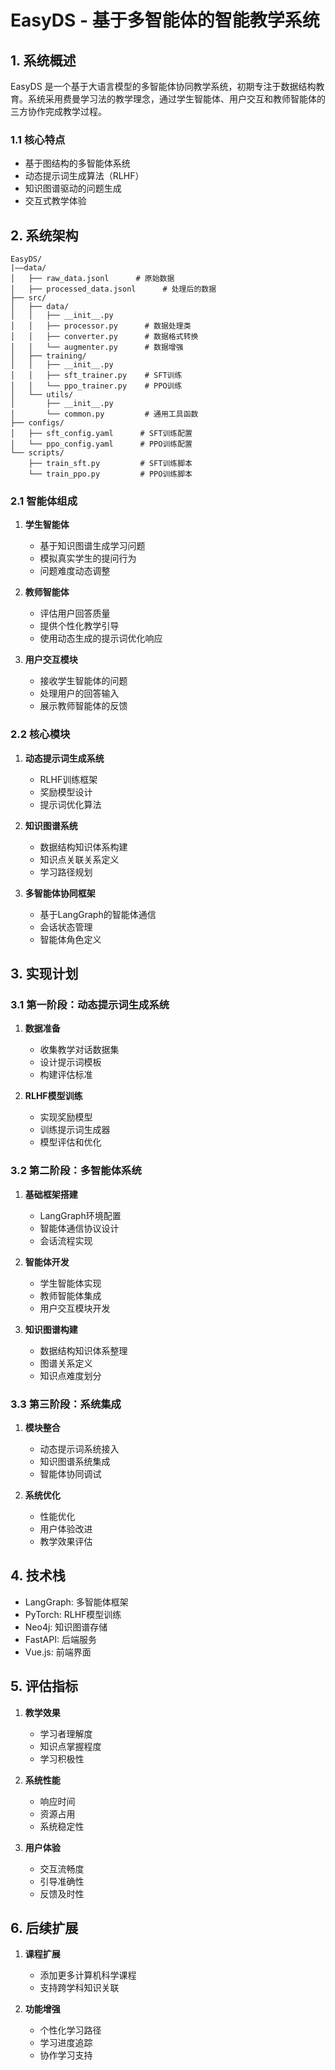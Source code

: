 # EasyDS - 基于多智能体的智能教学系统

## 1. 系统概述

EasyDS 是一个基于大语言模型的多智能体协同教学系统，初期专注于数据结构教育。系统采用费曼学习法的教学理念，通过学生智能体、用户交互和教师智能体的三方协作完成教学过程。

### 1.1 核心特点

- 基于图结构的多智能体系统
- 动态提示词生成算法（RLHF）
- 知识图谱驱动的问题生成
- 交互式教学体验

## 2. 系统架构
```
EasyDS/
|——data/
│   ├── raw_data.jsonl      # 原始数据
│   ├── processed_data.jsonl      # 处理后的数据
├── src/
│   ├── data/
│   │   ├── __init__.py
│   │   ├── processor.py      # 数据处理类
│   │   ├── converter.py      # 数据格式转换
│   │   └── augmenter.py      # 数据增强
│   ├── training/
│   │   ├── __init__.py
│   │   ├── sft_trainer.py    # SFT训练
│   │   └── ppo_trainer.py    # PPO训练
│   └── utils/
│       ├── __init__.py
│       └── common.py         # 通用工具函数
├── configs/
│   ├── sft_config.yaml      # SFT训练配置
│   └── ppo_config.yaml      # PPO训练配置
└── scripts/
    ├── train_sft.py         # SFT训练脚本
    └── train_ppo.py         # PPO训练脚本
```

### 2.1 智能体组成

1. **学生智能体**
   - 基于知识图谱生成学习问题
   - 模拟真实学生的提问行为
   - 问题难度动态调整

2. **教师智能体**
   - 评估用户回答质量
   - 提供个性化教学引导
   - 使用动态生成的提示词优化响应

3. **用户交互模块**
   - 接收学生智能体的问题
   - 处理用户的回答输入
   - 展示教师智能体的反馈

### 2.2 核心模块

1. **动态提示词生成系统**
   - RLHF训练框架
   - 奖励模型设计
   - 提示词优化算法

2. **知识图谱系统**
   - 数据结构知识体系构建
   - 知识点关联关系定义
   - 学习路径规划

3. **多智能体协同框架**
   - 基于LangGraph的智能体通信
   - 会话状态管理
   - 智能体角色定义

## 3. 实现计划

### 3.1 第一阶段：动态提示词生成系统

1. **数据准备**
   - 收集教学对话数据集
   - 设计提示词模板
   - 构建评估标准

2. **RLHF模型训练**
   - 实现奖励模型
   - 训练提示词生成器
   - 模型评估和优化

### 3.2 第二阶段：多智能体系统

1. **基础框架搭建**
   - LangGraph环境配置
   - 智能体通信协议设计
   - 会话流程实现

2. **智能体开发**
   - 学生智能体实现
   - 教师智能体集成
   - 用户交互模块开发

3. **知识图谱构建**
   - 数据结构知识体系整理
   - 图谱关系定义
   - 知识点难度划分

### 3.3 第三阶段：系统集成

1. **模块整合**
   - 动态提示词系统接入
   - 知识图谱系统集成
   - 智能体协同调试

2. **系统优化**
   - 性能优化
   - 用户体验改进
   - 教学效果评估

## 4. 技术栈

- LangGraph: 多智能体框架
- PyTorch: RLHF模型训练
- Neo4j: 知识图谱存储
- FastAPI: 后端服务
- Vue.js: 前端界面

## 5. 评估指标

1. **教学效果**
   - 学习者理解度
   - 知识点掌握程度
   - 学习积极性

2. **系统性能**
   - 响应时间
   - 资源占用
   - 系统稳定性

3. **用户体验**
   - 交互流畅度
   - 引导准确性
   - 反馈及时性

## 6. 后续扩展

1. **课程扩展**
   - 添加更多计算机科学课程
   - 支持跨学科知识关联

2. **功能增强**
   - 个性化学习路径
   - 学习进度追踪
   - 协作学习支持
